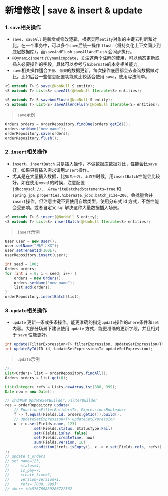 
# 新增修改 | save & insert & update

### 1. `save`相关操作

- `save`、`saveAll` 是新增或修改逻辑，根据实际`entity`对象的主键去判断和对比。在一个事务中，可以多个`save`后统一操作 `flush`（将持久化上下文同步到底层数据库）。而`saveAndFlush` `saveAllAndFlush` 会同步执行。
- `@DynamicInsert` `@DynamicUpdate`，关注这两个注解的使用，可以动态更新或插入必要操作的字段，具体可以参考与`hibernate`的本身相关能力。
- `save`相关操作适合`少量`、`低频`的数据更新，每次操作底层都会去查询数据做对比。比如后台一些信息配置功能就比较适合使用 `save`，使用写法简单。

```java
<S extends T> S save(@NonNull S entity);
<S extends T> List<S> saveAll(@NonNull Iterable<S> entities);

<S extends T> S saveAndFlush(@NonNull S entity);
<S extends T> List<S> saveAllAndFlush(@NonNull Iterable<S> entities);
```

> `save`示例

```java
Orders orders = orderRepository.findOne(orders.getId());
orders.setName("new name");
orderRepository.save(orders);
orderRepository.flush();
```

### 2. `insert`相关操作

- `insert`、`insertBatch` 只是插入操作，不做数据库数据对比，性能会比`save`好，如果只有插入需求请用`insert`操作。
- 尤其是在大量插入数据，比如`几十万`、`上百万`时候，用`insertBatch`性能会比较好。如在使用`mysql`的时候，注意配置 `jdbc:mysql://...&rewriteBatchedStatements=true` 和 `spring.jpa.properties.hibernate.jdbc.batch_size=200`，会批量合并`insert`操作。但注意主键不要使用自增类型，使用分布式 id 方式，不然性能会受影响。或者自定义 sql 解决这种大量数据插入场景。

```java
<S extends T> S insert(@NonNull S entity);
<S extends T> List<S> insertBatch(@NonNull Iterable<S> entities);
```

> `insert`示例

```java
User user = new User();
user.setName("用户：XX");
user.setTenantId(100L);
userRepository.insert(user);

int seed = 100;
Orders orders;
for (int i = 0; i < seed; i++) {
    orders = new Orders();
    orders.setName("new name");
    list.add(orders);
}
orderRepository.insertBatch(list);
```

### 3. `update`相关操作

- `update` 更新一条或多条操作。能更准确的指定`update`操作的`where`条件和`set`内容。大部分场景下建议使用 `update` 方式，能更准确的更新字段，并且相对于 `save` 性能更好。

```java
int update(FilterExpression<T> filterExpression, UpdateSetExpression<T> updateSetExpression);
int updateById(ID id, UpdateSetExpression<T> updateSetExpression);
```

> `update`示例

```java
//
List<Orders> list = orderRepository.findAll();
Orders orders = list.get(0);

List<Integer> refs = Lists.newArrayList(888, 999);
Date now = new Date();

// 自动构建 UpdateSetBuilder、FilterBuilder
res = orderRepository.update(
    // Function<FilterBuilder<T>, Expression<Boolean>>
    f -> f.equal(Fields.id, orders.getId()).build(),
    // UpdateSetExpression<T> updateSetExpression
    u -> u.set(Fields.name, 123)
            .set(Fields.status, StatusType.Fail)
            .set(Fields.isPay, false)
            .set(Fields.createTime, now)
            .sum(Fields.version, 1L)
            .condition(!refs.isEmpty(), x -> x.set(Fields.refs, refs))
);
// update t_orders
// set name=123,
//     status=4,
//     is_pay=?,
//     create_time=?,
//     version=version+1,
//     refs='[888, 999]'
// where id=576769889206722562

```